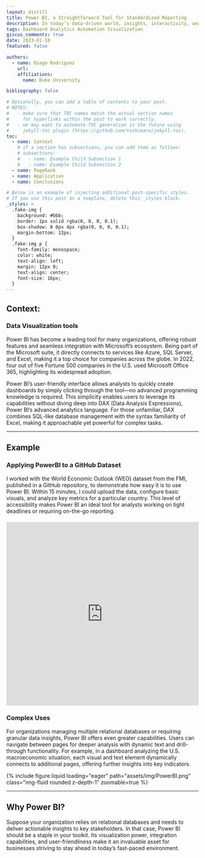 ```yaml
---
layout: distill
title: Power BI, a Straightforward Tool for Standardized Reporting
description: In today’s data-driven world, insights, interactivity, and accessibility are essential for effective analytics.
tags: Dashboard Analytics Automation Visualization
giscus_comments: true
date: 2023-01-10
featured: false

authors:
  - name: Diego Rodriguez
    url:
    affiliations:
      name: Duke University

bibliography: false

# Optionally, you can add a table of contents to your post.
# NOTES:
#   - make sure that TOC names match the actual section names
#     for hyperlinks within the post to work correctly.
#   - we may want to automate TOC generation in the future using
#     jekyll-toc plugin (https://github.com/toshimaru/jekyll-toc).
toc:
  - name: Context
    # if a section has subsections, you can add them as follows:
    # subsections:
    #   - name: Example Child Subsection 1
    #   - name: Example Child Subsection 2
  - name: PageRank
  - name: Application
  - name: Conclusions

# Below is an example of injecting additional post-specific styles.
# If you use this post as a template, delete this _styles block.
_styles: >
  .fake-img {
    background: #bbb;
    border: 1px solid rgba(0, 0, 0, 0.1);
    box-shadow: 0 0px 4px rgba(0, 0, 0, 0.1);
    margin-bottom: 12px;
  }
  .fake-img p {
    font-family: monospace;
    color: white;
    text-align: left;
    margin: 12px 0;
    text-align: center;
    font-size: 16px;
  }
---
```


## Context:

### Data Visualization tools

Power BI has become a leading tool for many organizations, offering robust features and seamless integration with Microsoft’s ecosystem. Being part of the Microsoft suite, it directly connects to services like Azure, SQL Server, and Excel, making it a top choice for companies across the globe. In 2022, four out of five Fortune 500 companies in the U.S. used Microsoft Office 365, highlighting its widespread adoption.

Power BI’s user-friendly interface allows analysts to quickly create dashboards by simply clicking through the tool—no advanced programming knowledge is required. This simplicity enables users to leverage its capabilities without diving deep into DAX (Data Analysis Expressions), Power BI’s advanced analytics language. For those unfamiliar, DAX combines SQL-like database management with the syntax familiarity of Excel, making it approachable yet powerful for complex tasks.

---

## Example

### Applying PowerBI to a GitHub Dataset

I worked with the World Economic Outlook (WEO) dataset from the FMI, published in a GitHub repository, to demonstrate how easy it is to use Power BI. Within 15 minutes, I could upload the data, configure basic visuals, and analyze key metrics for a particular country. This level of accessibility makes Power BI an ideal tool for analysts working on tight deadlines or requiring on-the-go reporting.

<div class="l-page" style="display: flex; justify-content: center; align-items: center; margin: 20px 0; overflow: hidden;">
  <iframe title="Weo" width="700" height="480" src="https://app.powerbi.com/view?r=eyJrIjoiYzJjYzVjNzUtNTRmNC00Yzc5LWI5ZTMtM2JlYjBhNzU0MWIzIiwidCI6ImNiNzJjNTRlLTRhMzEtNGQ5ZS1iMTRhLTFlYTM2ZGZhYzk0YyIsImMiOjF9" frameborder="0" allowFullScreen="true"></iframe>
</div>

### Complex Uses

For organizations managing multiple relational databases or requiring granular data insights, Power BI offers even greater capabilities. Users can navigate between pages for deeper analysis with dynamic text and drill-through functionality. For example, in a dashboard analyzing the U.S. macroeconomic situation, each visual and text element dynamically connects to additional pages, offering further insights into key indicators.

{% include figure.liquid loading="eager" path="assets/img/PowerBI.png" class="img-fluid rounded z-depth-1" zoomable=true %}

---

## Why Power BI?

Suppose your organization relies on relational databases and needs to deliver actionable insights to key stakeholders. In that case, Power BI should be a staple in your toolkit. Its visualization power, integration capabilities, and user-friendliness make it an invaluable asset for businesses striving to stay ahead in today’s fast-paced environment.
